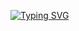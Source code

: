[![Typing SVG](https://readme-typing-svg.demolab.com?font=Plaster&size=28&duration=10000&pause=1000&vCenter=true&multiline=true&width=435&height=100&lines=Welcome+To+My+GitHub+Profile)](https://git.io/typing-svg)
